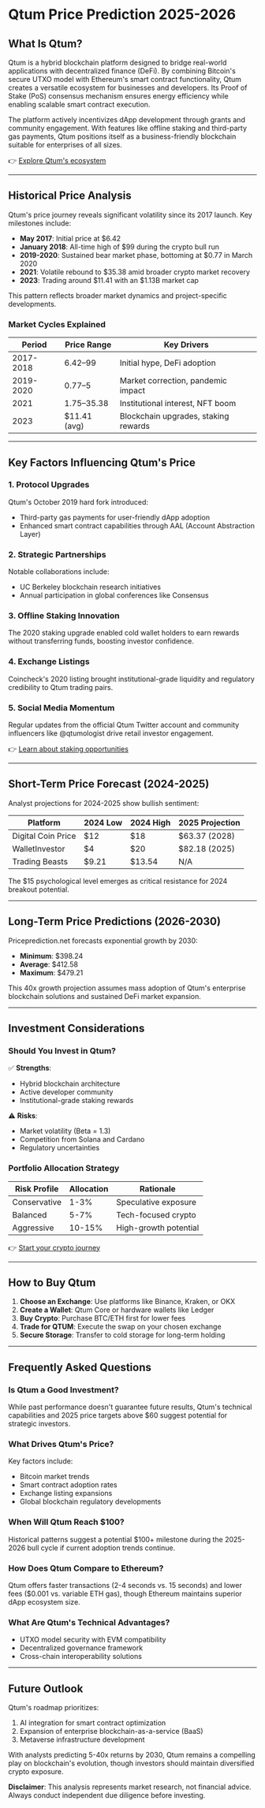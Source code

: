 # Qtum Price Prediction 2025-2026

## What Is Qtum?  

Qtum is a hybrid blockchain platform designed to bridge real-world applications with decentralized finance (DeFi). By combining Bitcoin's secure UTXO model with Ethereum's smart contract functionality, Qtum creates a versatile ecosystem for businesses and developers. Its Proof of Stake (PoS) consensus mechanism ensures energy efficiency while enabling scalable smart contract execution.  

The platform actively incentivizes dApp development through grants and community engagement. With features like offline staking and third-party gas payments, Qtum positions itself as a business-friendly blockchain suitable for enterprises of all sizes.  

👉 [Explore Qtum's ecosystem](https://bit.ly/okx-bonus)  

---

## Historical Price Analysis  

Qtum's price journey reveals significant volatility since its 2017 launch. Key milestones include:  

- **May 2017**: Initial price at $6.42  
- **January 2018**: All-time high of $99 during the crypto bull run  
- **2019-2020**: Sustained bear market phase, bottoming at $0.77 in March 2020  
- **2021**: Volatile rebound to $35.38 amid broader crypto market recovery  
- **2023**: Trading around $11.41 with an $1.13B market cap  

This pattern reflects broader market dynamics and project-specific developments.  

### Market Cycles Explained  
| Period       | Price Range      | Key Drivers                          |  
|--------------|------------------|--------------------------------------|  
| 2017-2018    | $6.42–$99        | Initial hype, DeFi adoption          |  
| 2019-2020    | $0.77–$5         | Market correction, pandemic impact   |  
| 2021         | $1.75–$35.38     | Institutional interest, NFT boom     |  
| 2023         | $11.41 (avg)     | Blockchain upgrades, staking rewards |  

---

## Key Factors Influencing Qtum's Price  

### 1. Protocol Upgrades  
Qtum's October 2019 hard fork introduced:  
- Third-party gas payments for user-friendly dApp adoption  
- Enhanced smart contract capabilities through AAL (Account Abstraction Layer)  

### 2. Strategic Partnerships  
Notable collaborations include:  
- UC Berkeley blockchain research initiatives  
- Annual participation in global conferences like Consensus  

### 3. Offline Staking Innovation  
The 2020 staking upgrade enabled cold wallet holders to earn rewards without transferring funds, boosting investor confidence.  

### 4. Exchange Listings  
Coincheck's 2020 listing brought institutional-grade liquidity and regulatory credibility to Qtum trading pairs.  

### 5. Social Media Momentum  
Regular updates from the official Qtum Twitter account and community influencers like @qtumologist drive retail investor engagement.  

👉 [Learn about staking opportunities](https://bit.ly/okx-bonus)  

---

## Short-Term Price Forecast (2024-2025)  

Analyst projections for 2024-2025 show bullish sentiment:  

| Platform         | 2024 Low | 2024 High | 2025 Projection |  
|------------------|----------|-----------|-----------------|  
| Digital Coin Price | $12      | $18       | $63.37 (2028)   |  
| WalletInvestor   | $4       | $20       | $82.18 (2025)   |  
| Trading Beasts   | $9.21    | $13.54    | N/A             |  

The $15 psychological level emerges as critical resistance for 2024 breakout potential.  

---

## Long-Term Price Predictions (2026-2030)  

Priceprediction.net forecasts exponential growth by 2030:  
- **Minimum**: $398.24  
- **Average**: $412.58  
- **Maximum**: $479.21  

This 40x growth projection assumes mass adoption of Qtum's enterprise blockchain solutions and sustained DeFi market expansion.  

---

## Investment Considerations  

### Should You Invest in Qtum?  
✅ **Strengths**:  
- Hybrid blockchain architecture  
- Active developer community  
- Institutional-grade staking rewards  

⚠️ **Risks**:  
- Market volatility (Beta = 1.3)  
- Competition from Solana and Cardano  
- Regulatory uncertainties  

### Portfolio Allocation Strategy  
| Risk Profile | Allocation | Rationale |  
|--------------|------------|-----------|  
| Conservative | 1-3%       | Speculative exposure |  
| Balanced     | 5-7%       | Tech-focused crypto |  
| Aggressive   | 10-15%     | High-growth potential |  

👉 [Start your crypto journey](https://bit.ly/okx-bonus)  

---

## How to Buy Qtum  

1. **Choose an Exchange**: Use platforms like Binance, Kraken, or OKX  
2. **Create a Wallet**: Qtum Core or hardware wallets like Ledger  
3. **Buy Crypto**: Purchase BTC/ETH first for lower fees  
4. **Trade for QTUM**: Execute the swap on your chosen exchange  
5. **Secure Storage**: Transfer to cold storage for long-term holding  

---

## Frequently Asked Questions  

### Is Qtum a Good Investment?  
While past performance doesn't guarantee future results, Qtum's technical capabilities and 2025 price targets above $60 suggest potential for strategic investors.  

### What Drives Qtum's Price?  
Key factors include:  
- Bitcoin market trends  
- Smart contract adoption rates  
- Exchange listing expansions  
- Global blockchain regulatory developments  

### When Will Qtum Reach $100?  
Historical patterns suggest a potential $100+ milestone during the 2025-2026 bull cycle if current adoption trends continue.  

### How Does Qtum Compare to Ethereum?  
Qtum offers faster transactions (2-4 seconds vs. 15 seconds) and lower fees ($0.001 vs. variable ETH gas), though Ethereum maintains superior dApp ecosystem size.  

### What Are Qtum's Technical Advantages?  
- UTXO model security with EVM compatibility  
- Decentralized governance framework  
- Cross-chain interoperability solutions  

---

## Future Outlook  

Qtum's roadmap prioritizes:  
1. AI integration for smart contract optimization  
2. Expansion of enterprise blockchain-as-a-service (BaaS)  
3. Metaverse infrastructure development  

With analysts predicting 5-40x returns by 2030, Qtum remains a compelling play on blockchain's evolution, though investors should maintain diversified crypto exposure.  

**Disclaimer**: This analysis represents market research, not financial advice. Always conduct independent due diligence before investing.